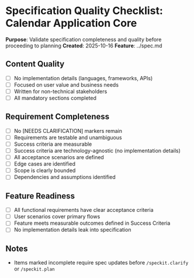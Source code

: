 # Specification Quality Checklist: Calendar Application Core

**Purpose**: Validate specification completeness and quality before proceeding to planning
**Created**: 2025-10-16
**Feature**: ../spec.md

## Content Quality

- [ ] No implementation details (languages, frameworks, APIs)
- [ ] Focused on user value and business needs
- [ ] Written for non-technical stakeholders
- [ ] All mandatory sections completed

## Requirement Completeness

- [ ] No [NEEDS CLARIFICATION] markers remain
- [ ] Requirements are testable and unambiguous
- [ ] Success criteria are measurable
- [ ] Success criteria are technology-agnostic (no implementation details)
- [ ] All acceptance scenarios are defined
- [ ] Edge cases are identified
- [ ] Scope is clearly bounded
- [ ] Dependencies and assumptions identified

## Feature Readiness

- [ ] All functional requirements have clear acceptance criteria
- [ ] User scenarios cover primary flows
- [ ] Feature meets measurable outcomes defined in Success Criteria
- [ ] No implementation details leak into specification

## Notes

- Items marked incomplete require spec updates before `/speckit.clarify` or `/speckit.plan`
